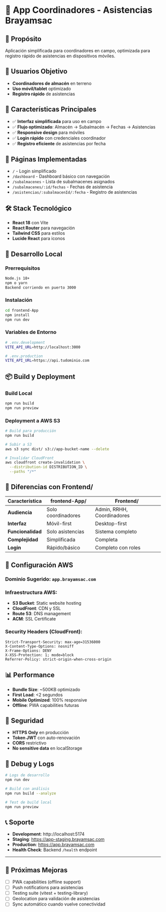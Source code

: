 # 📱 App Coordinadores - Asistencias Brayamsac

## 🎯 **Propósito**
Aplicación simplificada para coordinadores en campo, optimizada para registro rápido de asistencias en dispositivos móviles.

## 👥 **Usuarios Objetivo**
- **Coordinadores de almacén** en terreno
- **Uso móvil/tablet** optimizado
- **Registro rápido** de asistencias

## 🚀 **Características Principales**
- ✅ **Interfaz simplificada** para uso en campo
- ✅ **Flujo optimizado**: Almacén → Subalmacén → Fechas → Asistencias
- ✅ **Responsive design** para móviles
- ✅ **Login rápido** con credenciales coordinador
- ✅ **Registro eficiente** de asistencias por fecha

## 📱 **Páginas Implementadas**
- `/` - Login simplificado
- `/dashboard` - Dashboard básico con navegación
- `/subalmacenes` - Lista de subalmacenes asignados
- `/subalmacenes/:id/fechas` - Fechas de asistencia
- `/asistencias/:subalmacenId/:fecha` - Registro de asistencias

## 🛠️ **Stack Tecnológico**
- **React 18** con Vite
- **React Router** para navegación
- **Tailwind CSS** para estilos
- **Lucide React** para iconos

## 🚀 **Desarrollo Local**

### **Prerrequisitos**
```bash
Node.js 18+
npm o yarn
Backend corriendo en puerto 3000
```

### **Instalación**
```bash
cd frontend-App
npm install
npm run dev
```

### **Variables de Entorno**
```bash
# .env.development
VITE_API_URL=http://localhost:3000

# .env.production  
VITE_API_URL=https://api.tudominio.com
```

## 📦 **Build y Deployment**

### **Build Local**
```bash
npm run build
npm run preview
```

### **Deployment a AWS S3**
```bash
# Build para producción
npm run build

# Subir a S3
aws s3 sync dist/ s3://app-bucket-name --delete

# Invalidar CloudFront
aws cloudfront create-invalidation \
  --distribution-id DISTRIBUTION_ID \
  --paths "/*"
```

## 🎯 **Diferencias con Frontend/**

| Característica | frontend-App/ | Frontend/ |
|---------------|---------------|-----------|
| **Audiencia** | Solo coordinadores | Admin, RRHH, Coordinadores |
| **Interfaz** | Móvil-first | Desktop-first |
| **Funcionalidad** | Solo asistencias | Sistema completo |
| **Complejidad** | Simplificada | Completa |
| **Login** | Rápido/básico | Completo con roles |

## 🔧 **Configuración AWS**

### **Dominio Sugerido**: `app.brayamsac.com`

### **Infraestructura AWS**:
- **S3 Bucket**: Static website hosting
- **CloudFront**: CDN y SSL
- **Route 53**: DNS management
- **ACM**: SSL Certificate

### **Security Headers** (CloudFront):
```
Strict-Transport-Security: max-age=31536000
X-Content-Type-Options: nosniff
X-Frame-Options: DENY
X-XSS-Protection: 1; mode=block
Referrer-Policy: strict-origin-when-cross-origin
```

## 📊 **Performance**
- **Bundle Size**: ~500KB optimizado
- **First Load**: <2 segundos
- **Mobile Optimized**: 100% responsive
- **Offline**: PWA capabilities futuras

## 🔐 **Seguridad**
- **HTTPS Only** en producción
- **Token JWT** con auto-renovación
- **CORS** restrictivo
- **No sensitive data** en localStorage

## 🐛 **Debug y Logs**
```bash
# Logs de desarrollo
npm run dev

# Build con análisis
npm run build --analyze

# Test de build local
npm run preview
```

## 📞 **Soporte**
- **Development**: http://localhost:5174
- **Staging**: https://app-staging.brayamsac.com
- **Production**: https://app.brayamsac.com
- **Health Check**: Backend `/health` endpoint

---

## 🎯 **Próximas Mejoras**
- [ ] PWA capabilities (offline support)
- [ ] Push notifications para asistencias
- [ ] Testing suite (vitest + testing-library)
- [ ] Geolocation para validación de asistencias
- [ ] Sync automático cuando vuelve conectividad

